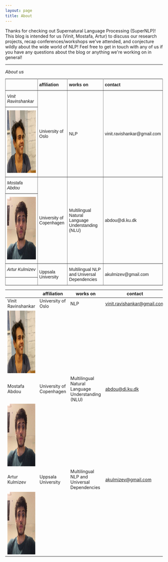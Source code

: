 ```yaml
---
layout: page
title: About
---
```


Thanks for checking out Supernatural Language Processing (SuperNLP)! This blog is intended for us (Vinit, Mostafa, Artur) to discuss our research projects, recap conferences/workshops we've attended, and conjecture wildly about the wide world of NLP! Feel free to get in touch with any of us if you have any questions about the blog or anything we're working on in general!

---

*About us*

<style type="text/css">
.tg  {border-collapse:collapse;border-spacing:0;}
.tg td{font-family:Arial, sans-serif;font-size:14px;padding:10px 5px;border-style:solid;border-width:1px;overflow:hidden;word-break:normal;border-color:black;}
.tg th{font-family:Arial, sans-serif;font-size:14px;font-weight:normal;padding:10px 5px;border-style:solid;border-width:1px;overflow:hidden;word-break:normal;border-color:black;}
.tg .tg-kiyi{font-weight:bold;border-color:inherit;text-align:left}
.tg .tg-uys7{border-color:inherit;text-align:center}
.tg .tg-xldj{border-color:inherit;text-align:left}
.tg .tg-fymr{font-weight:bold;border-color:inherit;text-align:left;vertical-align:top}
.tg .tg-0pky{border-color:inherit;text-align:left;vertical-align:top}
</style>
<table class="tg">
  <tr>
    <th class="tg-xldj"></th>
    <th class="tg-kiyi">affiliation<br></th>
    <th class="tg-kiyi">works on</th>
    <th class="tg-fymr">contact</th>
  </tr>
  <tr>
    <td class="tg-xldj"><span style="font-style:italic">Vinit Ravinshankar</span></td>
    <td class="tg-xldj" rowspan="2">University of Oslo<br></td>
    <td class="tg-xldj" rowspan="2">NLP</td>
    <td class="tg-uys7" rowspan="2">vinit.ravishankar@gmail.com</td>
  </tr>
  <tr>
    <td class="tg-0pky"><img src="/assets/img/vin.jpg" width="200px" height="200px"><br></td>
  </tr>
  <tr>
    <td class="tg-xldj"><span style="font-style:italic">Mostafa Abdou</span></td>
    <td class="tg-xldj" rowspan="2">University of Copenhagen</td>
    <td class="tg-xldj" rowspan="2">Multilingual Natural Language Understanding (NLU)</td>
    <td class="tg-xldj" rowspan="2">abdou@di.ku.dk</td>
  </tr>
  <tr>
    <td class="tg-0pky"><img src="/assets/img/mo.jpg" width="200px" height="200px"></td>
  </tr>
  <tr>
    <td class="tg-0pky"><span style="font-style:italic">Artur Kulmizev</span></td>
    <td class="tg-xldj" rowspan="2">Uppsala University</td>
    <td class="tg-xldj" rowspan="2">Multilingual NLP and Universal Dependencies</td>
    <td class="tg-xldj" rowspan="2">akulmizev@gmail.com</td>
  </tr>
  <tr>
    <td class="tg-0pky"></td>
  </tr>
</table>

|                    | affiliation              | works on                                          | contact                     |
|--------------------|--------------------------|---------------------------------------------------|-----------------------------|
| Vinit Ravinshankar | University of Oslo       | NLP                                               | vinit.ravishankar@gmail.com |
| <img src="/assets/img/vin.jpg" width="200px" height="200px">              |                          |                                                   |                             |
| Mostafa Abdou      | University of Copenhagen | Multilingual Natural Language Understanding (NLU) | abdou@di.ku.dk              |
| <img src="/assets/img/mo.jpg" width="200px" height="200px">              |                          |                                                   |                             |
| Artur Kulmizev     | Uppsala University       | Multilingual NLP and Universal Dependencies       | akulmizev@gmail.com         |
| <img src="/assets/img/mo.jpg" width="200px" height="200px">              |                          |                                                   |                             |

<!---
<div class="about-wrap">
  <div class="about-col">
   <img class="about-img" src="/assets/img/vin.jpg" width="200px" height="200px">
   <h3><span align="center">Vinit Ravishankar</span></h3>
   <span align="center">PhD Candidate at the University of Oslo, working on NLP.</span>
  </div>
  <div class="about-col">
   <img class="about-img" src="/assets/img/mo.jpg" width="200px" height="200px">
   <h3><span align="center">Mostafa Abdou</span></h3>
   <span align="center">Grad. student at the University of Copenhagen. Works on Multilingual NLU.</span>
  </div>
</div>

<div class="about-wrap">
  <div class="about-col">
   <img class="about-img" src="https://www.thedailymash.co.uk/wp-content/uploads/hip425-1-425x239.jpg" width="200px" height="200px">
   <h3><span align="center">Artur Kulmizev</span></h3>
   <span align="center">Uppsala University</span>
  </div>
</div>
-->
